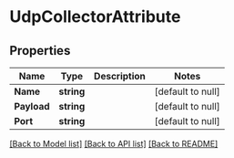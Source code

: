 # UdpCollectorAttribute

## Properties
Name | Type | Description | Notes
------------ | ------------- | ------------- | -------------
**Name** | **string** |  | [default to null]
**Payload** | **string** |  | [default to null]
**Port** | **string** |  | [default to null]

[[Back to Model list]](../README.md#documentation-for-models) [[Back to API list]](../README.md#documentation-for-api-endpoints) [[Back to README]](../README.md)


